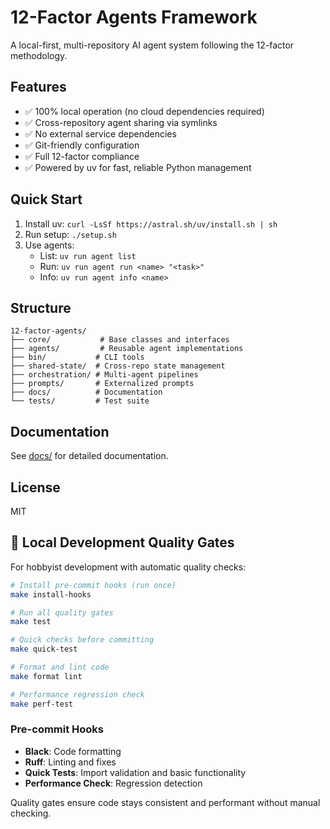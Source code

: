 # 12-Factor Agents Framework

A local-first, multi-repository AI agent system following the 12-factor methodology.

## Features
- ✅ 100% local operation (no cloud dependencies required)
- ✅ Cross-repository agent sharing via symlinks
- ✅ No external service dependencies
- ✅ Git-friendly configuration
- ✅ Full 12-factor compliance
- ✅ Powered by uv for fast, reliable Python management

## Quick Start

1. Install uv: `curl -LsSf https://astral.sh/uv/install.sh | sh`
2. Run setup: `./setup.sh`
3. Use agents:
   - List: `uv run agent list`
   - Run: `uv run agent run <name> "<task>"`
   - Info: `uv run agent info <name>`

## Structure

```
12-factor-agents/
├── core/           # Base classes and interfaces
├── agents/         # Reusable agent implementations
├── bin/           # CLI tools
├── shared-state/  # Cross-repo state management
├── orchestration/ # Multi-agent pipelines
├── prompts/       # Externalized prompts
├── docs/          # Documentation
└── tests/         # Test suite
```

## Documentation

See [docs/](docs/) for detailed documentation.

## License

MIT


## 🔧 Local Development Quality Gates

For hobbyist development with automatic quality checks:

```bash
# Install pre-commit hooks (run once)
make install-hooks

# Run all quality gates
make test

# Quick checks before committing  
make quick-test

# Format and lint code
make format lint

# Performance regression check
make perf-test
```

### Pre-commit Hooks
- **Black**: Code formatting
- **Ruff**: Linting and fixes
- **Quick Tests**: Import validation and basic functionality
- **Performance Check**: Regression detection

Quality gates ensure code stays consistent and performant without manual checking.

